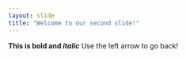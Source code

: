```yaml
---
layout: slide
title: "Welcome to our second slide!"
---
```

**This is bold and _italic_**
Use the left arrow to go back!
